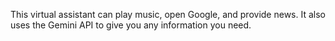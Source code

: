 This virtual assistant can play music, open Google, and provide news. It also uses the Gemini API to give you any information you need.
